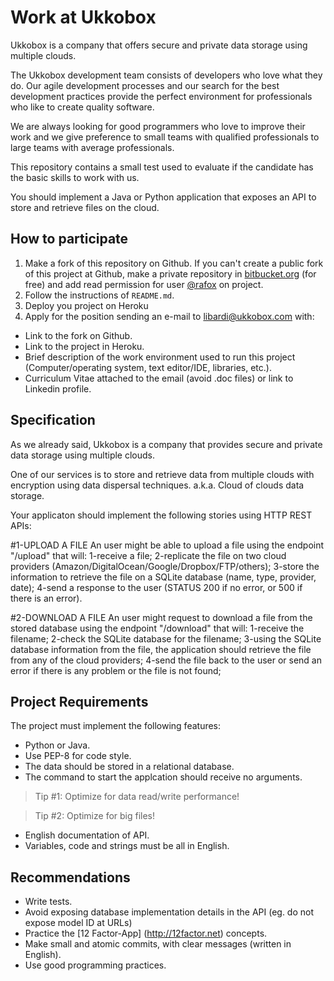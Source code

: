# Work at Ukkobox

Ukkobox is a company that offers secure and private data storage using multiple clouds.

The Ukkobox development team consists of developers who love what they do. Our
agile development processes and our search for the best development practices
provide the perfect environment for professionals who like to create quality
software.

We are always looking for good programmers who love to improve their work and
we give preference to small teams with qualified professionals to large teams
with average professionals.

This repository contains a small test used to evaluate if the candidate has the
basic skills to work with us.

You should implement a Java or Python application that exposes an API to store and retrieve
files on the cloud.



## How to participate

1. Make a fork of this repository on Github. If you can't create a public
   fork of this project at Github, make a private repository in 
   [bitbucket.org](https://bitbucket.org) (for free) and add read permission
   for user [@rafox](https://bitbucket.org/rafox) on project.
2. Follow the instructions of `README.md`.
3. Deploy you project on Heroku
4. Apply for the position sending an e-mail to libardi@ukkobox.com with:
  - Link to the fork on Github.
  - Link to the project in Heroku.
  - Brief description of the work environment used to run this project
    (Computer/operating system, text editor/IDE, libraries, etc.).
  - Curriculum Vitae attached to the email (avoid .doc files) or link to Linkedin profile.


## Specification

As we already said, Ukkobox is a company that provides secure and private data storage 
using multiple clouds.

One of our services is to store and retrieve data from multiple clouds with encryption using
data dispersal techniques. a.k.a. Cloud of clouds data storage.

Your applicaton should implement the following stories using HTTP REST APIs:

#1-UPLOAD A FILE
An user might be able to upload a file using the endpoint "/upload" that will:
1-receive a file;
2-replicate the file on two cloud providers (Amazon/DigitalOcean/Google/Dropbox/FTP/others);
3-store the information to retrieve the file on a SQLite database (name, type, provider, date);
4-send a response to the user (STATUS 200 if no error, or 500 if there is an error).

#2-DOWNLOAD A FILE
An user might request to download a file from the stored database using the endpoint "/download" that will:
1-receive the filename;
2-check the SQLite database for the filename;
3-using the SQLite database information from the file, the application should retrieve the file from any of the cloud providers;
4-send the file back to the user or send an error if there is any problem or the file is not found;


## Project Requirements

The project must implement the following features:

- Python or Java.
- Use PEP-8 for code style.
- The data should be stored in a relational database.
- The command to start the applcation should receive no arguments.




> Tip #1:
> Optimize for data read/write performance!

> Tip #2:
> Optimize for big files!

- English documentation of API.
- Variables, code and strings must be all in English.


## Recommendations

- Write tests.
- Avoid exposing database implementation details in the API (eg. do not expose model ID at URLs)
- Practice the [12 Factor-App] (http://12factor.net) concepts.
- Make small and atomic commits, with clear messages (written in English).
- Use good programming practices.
